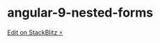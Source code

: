 # angular-9-nested-forms

[Edit on StackBlitz ⚡️](https://stackblitz.com/edit/angular-9-nested-forms)